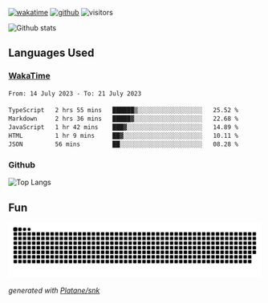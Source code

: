 [![wakatime](https://wakatime.com/badge/user/82c377cd-a54c-404c-b7df-177b313ca539.svg)](https://wakatime.com/@82c377cd-a54c-404c-b7df-177b313ca539)
[![github](https://img.shields.io/github/followers/xinthose?logo=github&style=plastic)](https://github.com/alanhamlett?tab=followers)
![visitors](https://visitor-badge.glitch.me/badge?page_id=xinthose&left_color=green&right_color=red)

![Github stats](https://github-readme-stats.vercel.app/api?username=xinthose&show_icons=true&theme=radical&count_private=true)

## Languages Used

### [WakaTime](https://wakatime.com/)
<!--START_SECTION:waka-->

```txt
From: 14 July 2023 - To: 21 July 2023

TypeScript   2 hrs 55 mins   ██████▒░░░░░░░░░░░░░░░░░░   25.52 %
Markdown     2 hrs 36 mins   █████▓░░░░░░░░░░░░░░░░░░░   22.68 %
JavaScript   1 hr 42 mins    ███▓░░░░░░░░░░░░░░░░░░░░░   14.89 %
HTML         1 hr 9 mins     ██▓░░░░░░░░░░░░░░░░░░░░░░   10.11 %
JSON         56 mins         ██░░░░░░░░░░░░░░░░░░░░░░░   08.28 %
```

<!--END_SECTION:waka-->

### Github

![Top Langs](https://github-readme-stats.vercel.app/api/top-langs/?username=xinthose)

## Fun
![github contribution grid snake animation](https://raw.githubusercontent.com/xinthose/xinthose/output/github-contribution-grid-snake.svg)

_generated with [Platane/snk](https://github.com/Platane/snk)_
